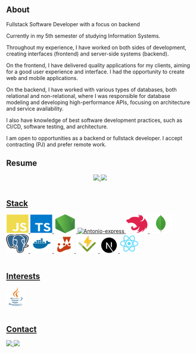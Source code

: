 ## About
Fullstack Software Developer with a focus on backend

Currently in my 5th semester of studying Information Systems.

Throughout my experience, I have worked on both sides of development, creating interfaces (frontend) and server-side systems (backend).

On the frontend, I have delivered quality applications for my clients, aiming for a good user experience and interface. I had the opportunity to create web and mobile applications.

On the backend, I have worked with various types of databases, both relational and non-relational, where I was responsible for database modeling and developing high-performance APIs, focusing on architecture and service availability.

I also have knowledge of best software development practices, such as CI/CD, software testing, and architecture.

I am open to opportunities as a backend or fullstack developer. I accept contracting (PJ) and prefer remote work.

## Resume

<div align="center">
  <a href="https://github.com/DevVictor19">
  <img height="180em" src="https://github-readme-stats.vercel.app/api?username=DevVictor19&show_icons=true&theme=tokyonight&include_all_commits=true&count_private=true"/>
  <img height="180em" src="https://github-readme-stats.vercel.app/api/top-langs/?username=DevVictor19&layout=compact&langs_count=7&theme=tokyonight"/>
</div>
<br>

## Stack

<div>
  <img 
    src="https://raw.githubusercontent.com/devicons/devicon/master/icons/javascript/javascript-plain.svg" alt="Antonio-Js" 
    height="50" 
    width="60"  
    title="JavaScript"
  />
  <img 
    src="https://raw.githubusercontent.com/devicons/devicon/master/icons/typescript/typescript-original.svg" 
    alt="Antonio-ts" 
    height="50" 
    width="60"  
    title="TypeScript"
  />
   <img 
    src="https://raw.githubusercontent.com/devicons/devicon/master/icons/nodejs/nodejs-original.svg"
    alt="Antonio-node" 
    height="50" 
    width="60" 
    title="NodeJs"
  />
  <img 
    src="https://icongr.am/devicon/express-original.svg?size=128&color=83cd29" 
    alt="Antonio-express" 
    height="50" 
    width="60" 
    title="Express"
  />
  <img src="./assets/nestjs.svg"
    alt="Antonio-nestjs" 
    height="50" 
    width="60" 
    title="NestJS" 
  />
  <img 
    src="https://raw.githubusercontent.com/devicons/devicon/master/icons/mongodb/mongodb-original.svg"
    alt="Antonio-mongo" 
    height="50" 
    width="60" 
    title="MongoDB"
  />
  <img 
    src="./assets/postgres.svg" 
    alt="Antonio-postgres" 
    height="50" 
    width="60" 
    title="PostgresSQL"
  />
  <img 
    src="./assets/docker.svg" 
    alt="Antonio-docker" 
    height="50" 
    width="60" 
    title="Docker"
  />
  <img 
      src="./assets/jest.svg" 
      alt="Jest logo" 
      width="55"
      title="Jest" 
    />
  <img 
      src="./assets/vitest.svg" 
      alt="Vitest logo"  
      width="60" 
      title="Vitest"
    />
  <img 
      src="./assets/nextjs.svg" 
      alt="next logo" 
      width="50" 
      title="NextJs"
    />
   <img 
    src="https://raw.githubusercontent.com/devicons/devicon/master/icons/react/react-original.svg"
    alt="Antonio-React" 
    height="50" 
    width="50"  
    title="React"
  />
</div>
<br>

## Interests

<div>
    <img 
      src="./assets/java.svg" 
      alt="Java logo" 
      width="50" 
      title="Java"
    />
</div>
<br>
  
## Contact
  <div> 
    <a href = "mailto:antoniovictor1604@gmail.com">
      <img src="https://img.shields.io/badge/-Gmail-%23333?style=for-the-badge&logo=gmail&logoColor=white" target="_blank">
    </a>
    <a href="https://br.linkedin.com/in/antonio-victor-borges-4a2852228" target="_blank">
      <img src="https://img.shields.io/badge/-LinkedIn-%230077B5?style=for-the-badge&logo=linkedin&logoColor=white" target="_blank">
    </a> 
  </div>
<br>
